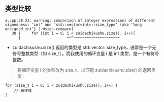 ## 类型比较

```
a.cpp:38:23: warning: comparison of integer expressions of different signedness: ‘int’ and ‘std::vector<int>::size_type’ {aka ‘long unsigned int’} [-Wsign-compare]
   38 |     for (int i = 0; i < zuidachixushu.size(); i++){
      |                     ~~^~~~~~~~~~~~~~~~~~~~~~
```
- zuidachixushu.size() 返回的类型是 std::vector<int>::size_type，通常是一个无符号整数类型（如 size_t）。而我使用的循环变量 i 是 int 类型，是一个有符号整数。
> 将循环变量 i 的类型改为 size_t，以匹配 zuidachixushu.size() 的返回类型：
```
for (size_t i = 0; i < zuidachixushu.size(); i++) {
    // 循环体
}
```